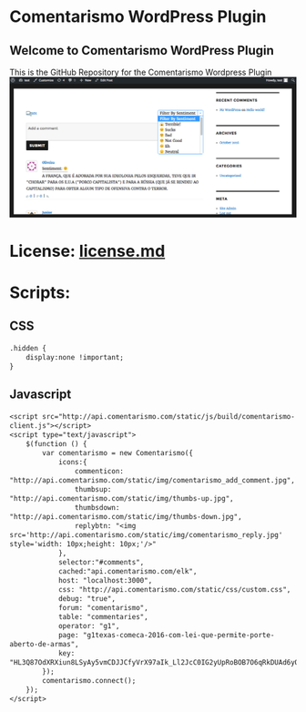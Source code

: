 # Comentarismo WordPress Plugin

## Welcome to Comentarismo WordPress Plugin

This is the GitHub Repository for the Comentarismo Wordpress Plugin
![ScreenShot](ss1.png)


# License: [license.md](license.md)


# Scripts:


## CSS
```
.hidden {
	display:none !important;
}
```

## Javascript

```
<script src="http://api.comentarismo.com/static/js/build/comentarismo-client.js"></script>
<script type="text/javascript">
    $(function () {
        var comentarismo = new Comentarismo({
            icons:{
                commenticon: "http://api.comentarismo.com/static/img/comentarismo_add_comment.jpg",
                thumbsup: "http://api.comentarismo.com/static/img/thumbs-up.jpg",
                thumbsdown: "http://api.comentarismo.com/static/img/thumbs-down.jpg",
                replybtn: "<img src='http://api.comentarismo.com/static/img/comentarismo_reply.jpg' style='width: 10px;height: 10px;'/>"
            },
            selector:"#comments",
            cached:"api.comentarismo.com/elk",
            host: "localhost:3000",
            css: "http://api.comentarismo.com/static/css/custom.css",
            debug: "true",
            forum: "comentarismo",
            table: "commentaries",
            operator: "g1",
            page: "g1texas-comeca-2016-com-lei-que-permite-porte-aberto-de-armas",
            key: "HL3Q87OdXRXiun8LSyAy5vmCDJJCfyVrX97aIk_Ll2JcC0IG2yUpRoBOB7O6qRkDUAd6yQbD4gY="
        });
        comentarismo.connect();
    });
</script>
```